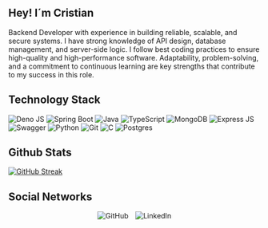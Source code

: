 ## Hey! I´m Cristian

Backend Developer with experience in building reliable, scalable, and secure systems. I have strong knowledge of API design, database management, and server-side logic. I follow best coding practices to ensure high-quality and high-performance software. Adaptability, problem-solving, and a commitment to continuous learning are key strengths that contribute to my success in this role.

## Technology Stack
![Deno JS](https://img.icons8.com/?size=40&id=Pw5x9M6GTxNP&format=png&color=000000)
![Spring Boot](https://img.icons8.com/?size=40&id=90519&format=png&color=000000)
![Java](https://img.icons8.com/?size=40&id=13679&format=png&color=000000)
![TypeScript](https://img.icons8.com/?size=40&id=wpZmKzk11AzJ&format=png&color=000000)
![MongoDB](https://img.icons8.com/?size=40&id=tBBf3P8HL0vR&format=png&color=000000)
![Express JS](https://img.icons8.com/?size=40&id=PZQVBAxaueDJ&format=png&color=000000)
![Swagger](https://img.icons8.com/?size=40&id=rdKV2dee9wxd&format=png&color=000000)
![Python](https://img.icons8.com/?size=40&id=l75OEUJkPAk4&format=png&color=000000)
![Git](https://img.icons8.com/?size=40&id=20906&format=png&color=000000)
![C](https://img.icons8.com/?size=40&id=shQTXiDQiQVR&format=png&color=000000)
![Postgres](https://img.icons8.com/?size=40&id=38561&format=png&color=000000)

## Github Stats

[![GitHub Streak](https://github-readme-streak-stats.herokuapp.com?user=cristianmtz&theme=dark)](https://git.io/streak-stats)

## Social Networks
<div align="center">
  <a href="https://github.com/cristianmtz" title="GitHub" style="text-decoration: none;">
    <img src="https://img.icons8.com/?size=40&id=12599&format=png&color=FFFFFF" alt="GitHub" style="margin-right:10px;" />
  </a>
  <a href="https://www.linkedin.com/in/cristian-martínez-godinez" title="LinkedIn" style="text-decoration: none;">
    <img src="https://img.icons8.com/?size=40&id=13930&format=png&color=000000" alt="LinkedIn" />
  </a>
</div>





